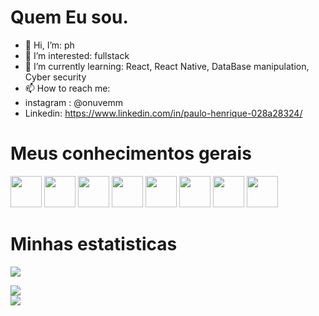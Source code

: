 # Quem Eu sou. 


- 👋 Hi, I’m: ph
- 👀 I’m interested: fullstack
- 🌱 I’m currently learning: React, React Native, DataBase manipulation, Cyber security 
- 📫 How to reach me:
- instagram : @onuvemm 
- Linkedin: https://www.linkedin.com/in/paulo-henrique-028a28324/


# Meus conhecimentos gerais
<div>
            
<img  src="https://cdn.jsdelivr.net/gh/devicons/devicon@latest/icons/html5/html5-original.svg"
            width=50px
            />
<img src="https://cdn.jsdelivr.net/gh/devicons/devicon@latest/icons/css3/css3-original.svg"
             width=50px
            />
<img src="https://cdn.jsdelivr.net/gh/devicons/devicon@latest/icons/javascript/javascript-original.svg"
            width=50px
            />
<img src="https://cdn.jsdelivr.net/gh/devicons/devicon@latest/icons/figma/figma-original.svg"
             width=50px
            />
<img src="https://cdn.jsdelivr.net/gh/devicons/devicon@latest/icons/mysql/mysql-original.svg"
            width=50px
            />
<img src="https://cdn.jsdelivr.net/gh/devicons/devicon@latest/icons/php/php-original.svg" 
            width=50px
            />
<img src="https://cdn.jsdelivr.net/gh/devicons/devicon@latest/icons/python/python-original.svg" 
            width=50px
            />
<img src="https://cdn.jsdelivr.net/gh/devicons/devicon@latest/icons/react/react-original.svg" 
            width=50px
            />
          
          
          
          
        
            
          

</div>

# Minhas estatisticas

<picture>
  <source
    srcset="https://github-readme-stats.vercel.app/api/top-langs/?username=PH-CSS&theme=vue-dark&show_icons=true&hide_border=true&layout=compact"
  />
</picture>     
  <img src="https://github-readme-stats.vercel.app/api/top-langs/?username=PH-CSS&theme=vue-dark&show_icons=true&hide_border=true&layout=compact" />
<picture>
            
  <source
    srcset="https://github-readme-streak-stats.herokuapp.com/?user=PH-CSS&theme=vue-dark&hide_border=true"
  />
  <img src="https://github-readme-streak-stats.herokuapp.com/?user=PH-CSS&theme=vue-dark&hide_border=true" />
</picture>    
<picture>
  <source
    srcset="https://github-readme-stats.vercel.app/api?username=PH-CSS&theme=vue-dark&show_icons=true&hide_border=true&count_private=true"
  />
  <img src="https://github-readme-stats.vercel.app/api?username=PH-CSS&theme=vue-dark&show_icons=true&hide_border=true&count_private=true" />
</picture>   



          
          


<!---
PH-CSS/PH-CSS is a ✨ special ✨ repository because its `README.md` (this file) appears on your GitHub profile.
You can click the Preview link to take a look at your changes.
--->
